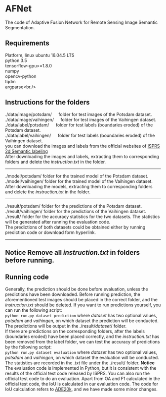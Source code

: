 # AFNet
The code of Adaptive Fusion Network for Remote Sensing Image Semantic Segmentation.

## Requirements
Platform, linux ubuntu 16.04.5 LTS <br/>
python 3.5 <br/>
tensorflow-gpu>=1.8.0 <br/>
numpy <br/>
opencv-python <br/>
tqdm <br/>
argparse<br./>

## Instructions for the folders
./data/image/potsdam/   &#8195;   folder for test images of the Potsdam dataset. <br/>
./data/image/vaihingen/  &#8195;  folder for test images of the Vaihingen dataset. <br/>
./data/label/potsdam/    &#8195;  folder for test labels (boundaries eroded) of the Potsdam dataset. <br/>
./data/label/vaihingen/  &#8195;  folder for test labels (boundaries eroded) of the Vaihingen dataset. <br/>
you can download the images and labels from the official websites of [ISPRS 2d Semantic labeling](http://www2.isprs.org/commissions/comm3/wg4/semantic-labeling.html) <br/>
After downloading the images and labels, extracting them to corresponding folders and delete the *instruction.txt* in the folder. <br/>

---------
./model/potsdam/           folder for the trained model of the Potsdam dataset. <br/>
./model/vaihingen/         folder for the trained model of the Vaihingen dataset. <br/>
After downloading the models, extracting them to corresponding folders and delete the *instruction.txt* in the folder. <br/>

---------
./result/potsdam/          folder for the predictions of the Potsdam dataset.<br/>
./result/vaihingen/        folder for the predictions of the Vaihingen dataset. <br/>
./result/                  folder for the accuracy statistics for the two datasets. The statistics will be generated after running the evaluation code. <br>
The predictions of both datasets could be obtained either by running prediction code or download form hyperlink.

---------
**Notice** Remove all *instruction.txt* in folders before running.
---------

## Running code
Generally, the prediction should be done before evaluation, unless the predictions have been downloaded. Before running prediction, the aforementioned test images should be placed in the correct folder, and the *instruction.txt* should be deleted.
If you want to run predictions yourself, you can run the following script: <br/>
`python run.py dataset prediction`
where *dataset* has two optional values, *potsdam* and *vaihingen*, on which dataset the prediction will be conducted. The predictions will be output in the ./result/*dataset*/ folder. <br/>
If there are predictions on the corresponding folders, after the labels (boundaries eroded) have been placed correctly, and the *instruction.txt* has been removed from the label folder, we can test the accuracy of predictions by the following script:<br/>
`python run.py dataset evaluation`
where *dataset* has two optional values, *potsdam* and *vaihingen*, on which dataset the evaluation will be conducted. The statistics are recorded in the *.txt* file under the ./result/ folder.
**Notice** The evaluation code is implemented in Python, but it is consistent with the results of the official test code released by ISPRS. You can also run the official test code to do an evaluation. Apart from OA and F1 calculated in the official test code, the IoU is calculated in our evaluation code. The code for IoU calculation refers to [ADE20k](https://github.com/CSAILVision/sceneparsing/tree/master/evaluationCode), and we have made some minor changes.
